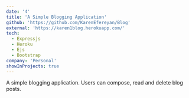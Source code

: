 ```yaml
---
date: '4'
title: 'A Simple Blogging Application'
github: 'https://github.com/KarenEfereyan/Blog'
external: 'https://karen1blog.herokuapp.com/'
tech:
  - Expressjs
  - Heroku
  - Ejs
  - Bootstrap
company: 'Personal'
showInProjects: true
---
```

    
A simple blogging application. Users can compose, read and delete blog posts.
